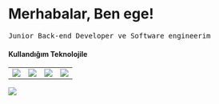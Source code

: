 <h1>Merhabalar, Ben ege!</h1>
<pre>Junior Back-end Developer ve Software engineerim</pre>
<h4>Kullandığım Teknolojile</h4>
<table>
<tr>
<td><img src="https://upload.wikimedia.org/wikipedia/commons/thumb/0/05/Go_Logo_Blue.svg/215px-Go_Logo_Blue.svg.png"></td>
<td><img src="https://upload.wikimedia.org/wikipedia/commons/thumb/0/0d/C_Sharp_wordmark.svg/120px-C_Sharp_wordmark.svg.png"></td>
<td><img src="https://upload.wikimedia.org/wikipedia/commons/thumb/c/c3/Python-logo-notext.svg/121px-Python-logo-notext.svg.png"></td>
<td><img src="https://upload.wikimedia.org/wikipedia/commons/6/61/HTML5_logo_and_wordmark.svg"></td>
</tr>
</table>
<img src="https://github-readme-stats.vercel.app/api/top-langs/?username=ege19055&layout=compact&bg_color=0d1117&border_color=0d1117&text-color:79ff97&langs_count=12"><br><br>
